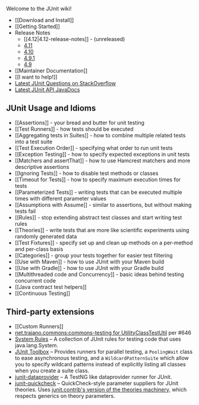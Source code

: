 Welcome to the JUnit wiki!
* [[Download and Install]]
* [[Getting Started]]
* Release Notes
  * [[4.12|4.12-release-notes]] - (unreleased)
  * [4.11](https://github.com/junit-team/junit/blob/master/doc/ReleaseNotes4.11.md)
  * [4.10](https://github.com/junit-team/junit/blob/master/doc/ReleaseNotes4.10.md)
  * [4.9.1](https://github.com/junit-team/junit/blob/master/doc/ReleaseNotes4.9.1.md)
  * [4.9](https://github.com/junit-team/junit/blob/master/doc/ReleaseNotes4.9.md)
* [[Maintainer Documentation]]
* [[I want to help!]]
* [Latest JUnit Questions on StackOverflow](https://stackoverflow.com/questions/tagged/junit)
* [Latest JUnit API JavaDocs](http://junit.org/javadoc/latest/)

##  JUnit Usage and Idioms
* [[Assertions]] - your bread and butter for unit testing
* [[Test Runners]] - how tests should be executed
* [[Aggregating tests in Suites]] - how to combine multiple related tests into a test suite
* [[Test Execution Order]] - specifying what order to run unit tests
* [[Exception Testing]] - how to specify expected exceptions in unit tests
* [[Matchers and assertThat]] - how to use Hamcrest matchers and more descriptive assertions
* [[Ignoring Tests]] - how to disable test methods or classes
* [[Timeout for Tests]] - how to specify maximum execution times for tests
* [[Parameterized Tests]] - writing tests that can be executed multiple times with different parameter values
* [[Assumptions with Assume]] - similar to assertions, but without making tests fail
* [[Rules]] - stop extending abstract test classes and start writing test rules
* [[Theories]] - write tests that are more like scientific experiments using randomly generated data
* [[Test Fixtures]] - specify set up and clean up methods on a per-method and per-class basis
* [[Categories]] - group your tests together for easier test filtering
* [[Use with Maven]] - how to use JUnit with your Maven build
* [[Use with Gradle]] - how to use JUnit with your Gradle build
* [[Multithreaded code and Concurrency]] - basic ideas behind testing concurrent code
* [[Java contract test helpers]]
* [[Continuous Testing]]

##  Third-party extensions

* [[Custom Runners]]
* [net.trajano.commons:commons-testing for UtilityClassTestUtil](http://site.trajano.net/commons-testing/) per #646
* [System Rules](http://stefanbirkner.github.io/system-rules) – A collection of JUnit rules for testing code that uses java.lang.System.
* [JUnit Toolbox](https://junit-toolbox.googlecode.com/) – Provides runners for parallel testing, a `PoolingWait` class to ease asynchronous testing, and a `WildcardPatternSuite` which allow you to specify wildcard patterns instead of explicitly listing all classes when you create a suite class.
* [junit-dataprovider](https://github.com/TNG/junit-dataprovider) – A TestNG like dataprovider runner for JUnit.
* [junit-quickcheck](https://github.com/pholser/junit-quickcheck) – QuickCheck-style parameter suppliers for JUnit theories. Uses [junit.contrib's version of the theories machinery](https://github.com/junit-team/junit.contrib/tree/master/theories), which respects generics on theory parameters.